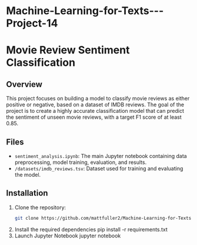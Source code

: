 # Machine-Learning-for-Texts---Project-14

# Movie Review Sentiment Classification

## Overview

This project focuses on building a model to classify movie reviews as either positive or negative, based on a dataset of IMDB reviews. The goal of the project is to create a highly accurate classification model that can predict the sentiment of unseen movie reviews, with a target F1 score of at least 0.85.

## Files

- `sentiment_analysis.ipynb`: The main Jupyter notebook containing data preprocessing, model training, evaluation, and results.
- `/datasets/imdb_reviews.tsv`: Dataset used for training and evaluating the model.

## Installation

1. Clone the repository:
   ```bash
   git clone https://github.com/mattfuller2/Machine-Learning-for-Texts---Project-14
2. Install the required dependencies
   pip install -r requirements.txt
3. Launch Jupyter Notebook
   jupyter notebook
